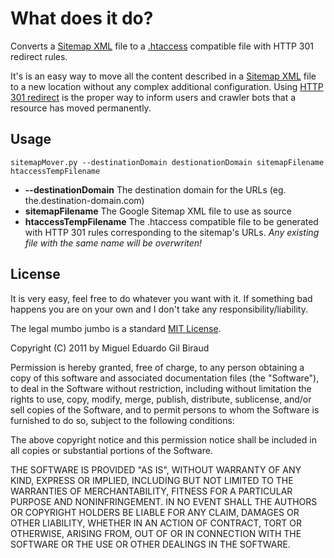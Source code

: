# What does it do?

Converts a [Sitemap XML](http://www.sitemaps.org/) file to a [.htaccess](http://httpd.apache.org/docs/current/howto/htaccess.html) compatible file with HTTP 301 redirect rules.

It's is an easy way to move all the content described in a [Sitemap XML](http://www.sitemaps.org/) file to a new location without any complex additional configuration. Using [HTTP 301 redirect](http://en.wikipedia.org/wiki/HTTP_301) is the proper way to inform users and crawler bots that a resource has moved permanently.

## Usage

	sitemapMover.py --destinationDomain destionationDomain sitemapFilename htaccessTempFilename

* __--destinationDomain__ The destination domain for the URLs (eg. the.destination-domain.com)
* __sitemapFilename__       The Google Sitemap XML file to use as source
* __htaccessTempFilename__  The .htaccess compatible file to be generated with HTTP 301 rules corresponding to the sitemap's URLs. _Any existing file with the same name will be overwriten!_


## License
It is very easy, feel free to do whatever you want with it. If something bad happens you are on your own and I don't take any responsibility/liability.

The legal mumbo jumbo is a standard [MIT License](http://en.wikipedia.org/wiki/MIT_License).

Copyright (C) 2011 by Miguel Eduardo Gil Biraud

Permission is hereby granted, free of charge, to any person obtaining a copy
of this software and associated documentation files (the "Software"), to deal
in the Software without restriction, including without limitation the rights
to use, copy, modify, merge, publish, distribute, sublicense, and/or sell
copies of the Software, and to permit persons to whom the Software is
furnished to do so, subject to the following conditions:

The above copyright notice and this permission notice shall be included in
all copies or substantial portions of the Software.

THE SOFTWARE IS PROVIDED "AS IS", WITHOUT WARRANTY OF ANY KIND, EXPRESS OR
IMPLIED, INCLUDING BUT NOT LIMITED TO THE WARRANTIES OF MERCHANTABILITY,
FITNESS FOR A PARTICULAR PURPOSE AND NONINFRINGEMENT. IN NO EVENT SHALL THE
AUTHORS OR COPYRIGHT HOLDERS BE LIABLE FOR ANY CLAIM, DAMAGES OR OTHER
LIABILITY, WHETHER IN AN ACTION OF CONTRACT, TORT OR OTHERWISE, ARISING FROM,
OUT OF OR IN CONNECTION WITH THE SOFTWARE OR THE USE OR OTHER DEALINGS IN
THE SOFTWARE.